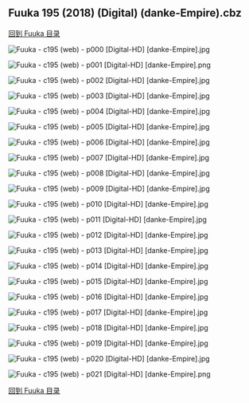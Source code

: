## Fuuka 195 (2018) (Digital) (danke-Empire).cbz


[回到 Fuuka 目录](https://github.com/alicewish/markdown/blob/master/series/Fuuka.md)


![Fuuka - c195 (web) - p000 [Digital-HD] [danke-Empire].jpg](https://wx1.sinaimg.cn/large/6a9fdecagy1fq263as4fuj21j82cwx0d.jpg)

![Fuuka - c195 (web) - p001 [Digital-HD] [danke-Empire].png](https://wx1.sinaimg.cn/large/6a9fdecagy1fq263dvho6j21j82cw0ou.jpg)

![Fuuka - c195 (web) - p002 [Digital-HD] [danke-Empire].jpg](https://wx1.sinaimg.cn/large/6a9fdecagy1fq263jschgj21kw28vb29.jpg)

![Fuuka - c195 (web) - p003 [Digital-HD] [danke-Empire].jpg](https://wx1.sinaimg.cn/large/6a9fdecagy1fq263x7nu3j21kw27qx6p.jpg)

![Fuuka - c195 (web) - p004 [Digital-HD] [danke-Empire].jpg](https://wx1.sinaimg.cn/large/6a9fdecagy1fq2644btnvj21kw29wqv5.jpg)

![Fuuka - c195 (web) - p005 [Digital-HD] [danke-Empire].jpg](https://wx1.sinaimg.cn/large/6a9fdecagy1fq264barj6j21kw28ie81.jpg)

![Fuuka - c195 (web) - p006 [Digital-HD] [danke-Empire].jpg](https://wx1.sinaimg.cn/large/6a9fdecagy1fq264iycf4j21kw27shdt.jpg)

![Fuuka - c195 (web) - p007 [Digital-HD] [danke-Empire].jpg](https://wx1.sinaimg.cn/large/6a9fdecagy1fq264s7d6qj21kw28fhdt.jpg)

![Fuuka - c195 (web) - p008 [Digital-HD] [danke-Empire].jpg](https://wx1.sinaimg.cn/large/6a9fdecagy1fq265005wvj21kw280kjl.jpg)

![Fuuka - c195 (web) - p009 [Digital-HD] [danke-Empire].jpg](https://wx1.sinaimg.cn/large/6a9fdecagy1fq265d42xbj21kw24x7wh.jpg)

![Fuuka - c195 (web) - p010 [Digital-HD] [danke-Empire].jpg](https://wx1.sinaimg.cn/large/6a9fdecagy1fq265y6w34j21kw283kjl.jpg)

![Fuuka - c195 (web) - p011 [Digital-HD] [danke-Empire].jpg](https://wx1.sinaimg.cn/large/6a9fdecagy1fq2666qkcsj21kw25xnpd.jpg)

![Fuuka - c195 (web) - p012 [Digital-HD] [danke-Empire].jpg](https://wx1.sinaimg.cn/large/6a9fdecagy1fq266eonc8j21kw27qnpd.jpg)

![Fuuka - c195 (web) - p013 [Digital-HD] [danke-Empire].jpg](https://wx1.sinaimg.cn/large/6a9fdecagy1fq266ltz20j21kw26skjl.jpg)

![Fuuka - c195 (web) - p014 [Digital-HD] [danke-Empire].jpg](https://wx1.sinaimg.cn/large/6a9fdecagy1fq266vm4o2j21kw27su0x.jpg)

![Fuuka - c195 (web) - p015 [Digital-HD] [danke-Empire].jpg](https://wx1.sinaimg.cn/large/6a9fdecagy1fq267azxxij21kw279e81.jpg)

![Fuuka - c195 (web) - p016 [Digital-HD] [danke-Empire].jpg](https://wx1.sinaimg.cn/large/6a9fdecagy1fq267hcbgij21kw27mkjl.jpg)

![Fuuka - c195 (web) - p017 [Digital-HD] [danke-Empire].jpg](https://wx1.sinaimg.cn/large/6a9fdecagy1fq267og7txj21kw264hdt.jpg)

![Fuuka - c195 (web) - p018 [Digital-HD] [danke-Empire].jpg](https://wx1.sinaimg.cn/large/6a9fdecagy1fq267ywbgwj21kw29xnpd.jpg)

![Fuuka - c195 (web) - p019 [Digital-HD] [danke-Empire].jpg](https://wx1.sinaimg.cn/large/6a9fdecagy1fq26843ltlj21kw2a47wh.jpg)

![Fuuka - c195 (web) - p020 [Digital-HD] [danke-Empire].jpg](https://wx1.sinaimg.cn/large/6a9fdecagy1fq268hcabrj21kw2a4x6p.jpg)

![Fuuka - c195 (web) - p021 [Digital-HD] [danke-Empire].png](https://wx1.sinaimg.cn/large/6a9fdecagy1fq268kf4eej21kw2a40pq.jpg)

[回到 Fuuka 目录](https://github.com/alicewish/markdown/blob/master/series/Fuuka.md)

